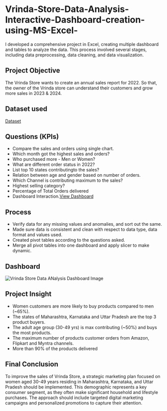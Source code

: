 # Vrinda-Store-Data-Analysis-Interactive-Dashboard-creation-using-MS-Excel-
I developed a comprehensive project in Excel, creating multiple dashboard and tables to analyze the data. This process involved several stages, including data preprocessing, data cleaning, and data visualization.

## Project Objective
The Vrinda Store wants to create an annual sales report for 2022. So that, the owner of the Vrinda store can understand their customers and grow more sales in 2023 & 2024.
## Dataset used
<a href= "https://github.com/riyasingh2005/Vrinda-Store-Data-Analysis-Interactive-Dashboard-creation-using-MS-Excel-/blob/main/Vrinda%20Store%20Excel%20Sheet.xlsx">Dataset</a>
## Questions (KPIs)
- Compare the sales and orders using single chart.
- Which month got the highest sales and orders?
- Who purchased more - Men or Women?
- What are different order status in 2022?
- List top 10 states contributingto the sales?
- Relation between age and gender based on number of orders.
- Which Channel is contributing maximum to the sales?
- Highest selling category?
- Percentage of Total Orders delivered
- Dashboard Interaction.<a href= "https://github.com/riyasingh2005/Vrinda-Store-Data-Analysis-Interactive-Dashboard-creation-using-MS-Excel-/blob/main/Vrinda%20Store%20Data%20ANalysis%20Dashboard%20Image.png">View Dashboard</a>

## Process
- Verify data for any missing values and anomalies, and sort out the same.
- Made sure data is consistent and clean with respect to data type, data format and values used.
- Created pivot tables according to the questions asked.
- Merge all pivot tables into one dashboard and apply slicer to make dynamic.

## Dashboard
![Vrinda Store Data ANalysis Dashboard Image](https://github.com/user-attachments/assets/8b16a14b-ac05-446f-8f88-ed06557506ee)


## Project Insight
- Women customers are more likely to buy products compared to men (~65%).
- The states of Maharashtra, Karnataka and Uttar Pradesh are the top 3 product buyers.
- The adult age group (30-49 yrs) is max contributing (~50%) and buys the most products.
- The maximum number of products customer orders from Amazon, Flipkart and Myntra channels.
- More than 90% of the products delivered
## Final Conclusion
To improve the sales of Vrinda Store, a strategic marketing plan focused on women aged 30-49 years residing in Maharashtra, Karnataka, and Uttar Pradesh should be implemented. This demographic represents a key consumer segment, as they often make significant household and lifestyle purchases. The approach should include targeted digital marketing campaigns and personalized promotions to capture their attention.
